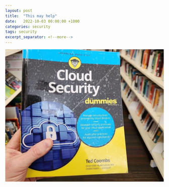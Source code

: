 ```yaml
---
layout: post
title:  "This may help"
date:   2022-10-03 00:00:00 +1000
categories: security
tags: security
excerpt_separator: <!--more-->
---
```

![picture 6](/assets/images/cf9bf4b19e5ef09120fe87bc069c298e021dc93b28b7cca236a754e6acdad98d.png)